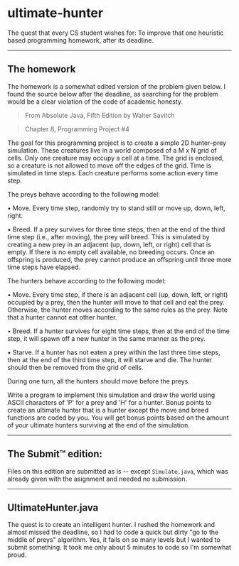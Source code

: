# ultimate-hunter
The quest that every CS student wishes for: To improve that one heuristic based programming homework, after its deadline.

---

## The homework
The homework is a somewhat edited version of the problem given below. I found the source below after the deadline, as searching for the problem would be a clear violation of the code of academic honesty.

> From Absolute Java, Fifth Edition by Walter Savitch

> Chapter 8, Programming Project #4

The goal for this programming project is to create a simple 2D hunter–prey simulation. These creatures live in a world composed of a M x N grid of cells. Only one creature may occupy a cell at a time. The grid is enclosed, so a creature is not allowed to move off the edges of the grid. Time is simulated in time steps. Each creature performs some action every time step.

The preys behave according to the following model:

• Move. Every time step, randomly try to stand still or move up, down, left, right.

• Breed. If a prey survives for three time steps, then at the end of the third time step (i.e., after moving), the prey will breed. This is simulated by creating a new prey in an adjacent (up, down, left, or right) cell that is empty. If there is no empty cell available, no breeding occurs. Once an offspring is produced, the prey cannot produce an offspring until three more time steps have elapsed.

The hunters behave according to the following model:

• Move. Every time step, if there is an adjacent cell (up, down, left, or right) occupied by a prey, then the hunter will move to that cell and eat the prey. Otherwise, the hunter moves according to the same rules as the prey. Note that a hunter cannot eat other hunter.

• Breed. If a hunter survives for eight time steps, then at the end of the time step, it will spawn off a new hunter in the same manner as the prey.

• Starve. If a hunter has not eaten a prey within the last three time steps, then at the end of the third time step, it will starve and die. The hunter should then be removed from the grid of cells.

During one turn, all the hunters should move before the preys.

Write a program to implement this simulation and draw the world using ASCII characters of 'P' for a prey and 'H' for a hunter. Bonus points to create an ultimate hunter that is a hunter except the move and breed functions are coded by you. You will get bonus points based on the amount of your ultimate hunters surviving at the end of the simulation.

---

## The Submit™️ edition:
Files on this edition are submitted as is -- except `Simulate.java`, which was already given with the asignment and needed no submission.

---

## UltimateHunter.java
The quest is to create an intelligent hunter. I rushed the homework and almost missed the deadline, so I had to code a quick but dirty "go to the middle of preys" algorithm. Yes, it fails on so many levels but I wanted to submit something. It took me only about 5 minutes to code so I'm somewhat proud.
